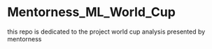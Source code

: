 # Mentorness_ML_World_Cup
this repo is dedicated to the project world cup analysis presented by mentorness
